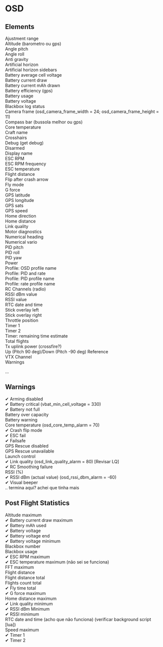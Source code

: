 # OSD

## Elements

Ajustment range  
Altitude (barometro ou gps)  
Angle pitch  
Angle roll  
Anti gravity  
Artificial horizon  
Artificial horizon sidebars  
Battery average cell voltage  
Battery current draw  
Battery current mAh drawn  
Battery efficiency (gps)  
Battery usage  
Battery voltage  
Blackbox log status  
Camera frame (osd_camera_frame_width = 24; osd_camera_frame_height = 11)  
Compass bar (bussola melhor ou gps)  
Core temperature  
Craft name  
Crosshairs  
Debug (get debug)  
Disarmed  
Display name  
ESC RPM  
ESC RPM frequency  
ESC temperature  
Flight distance  
Flip after crash arrow  
Fly mode  
G force  
GPS latitude  
GPS longitude  
GPS sats  
GPS speed  
Home direction  
Home distance  
Link quality  
Motor diagnostics  
Numerical heading  
Numerical vario  
PID pitch  
PID roll  
PID yaw  
Power  
Profile: OSD profile name  
Profile: PID and rate  
Profile: PID profile name  
Profile: rate profile name  
RC Channels (radio)  
RSSI dBm value  
RSSI value  
RTC date and time  
Stick overlay left  
Stick overlay right  
Throttle position  
Timer 1  
Timer 2  
Timer: remaining time estimate  
Total flights  
Tx uplink power (crossfire?)  
Up (Pitch 90 deg)/Down (Pitch -90 deg) Reference  
VTX Channel  
Warnings  

...

## Warnings

✔ Arming disabled  
✔ Battery critical (vbat_min_cell_voltage = 330)  
✔ Battery not full  
Battery over capacity  
Battery warning  
Core temperature (osd_core_temp_alarm = 70)  
✔ Crash flip mode  
✔ ESC fail  
✔ Failsafe  
GPS Rescue disabled  
GPS Rescue unavailable  
Launch control  
✔ Link quality (osd_link_quality_alarm = 80) [Revisar LQ]  
✔ RC Smoothing failure  
RSSI (%)  
✔ RSSI dBm (actual value) (osd_rssi_dbm_alarm = -60)  
✔ Visual beeper  
.. termina aqui? achei que tinha mais  

## Post Flight Statistics

Altitude maximum  
✔ Battery current draw maximum  
✔ Battery mAh used  
✔ Battery voltage  
✔ Battery voltage end  
✔ Battery voltage minimum  
Blackbox number  
Blackbox usage  
✔ ESC RPM maximum  
✔ ESC temperature maximum (não sei se funciona)  
FFT maximum  
Flight distance  
Flight distance total  
Flights count total  
✔ Fly time total  
✔ G force maximum  
Home distance maximum  
✔ Link quality minimum  
✔ RSSI dBm Minimum  
✔ RSSI minimum  
RTC date and time (acho que não funciona) (verificar background script [lua])  
Speed maximum  
✔ Timer 1  
✔ Timer 2  
